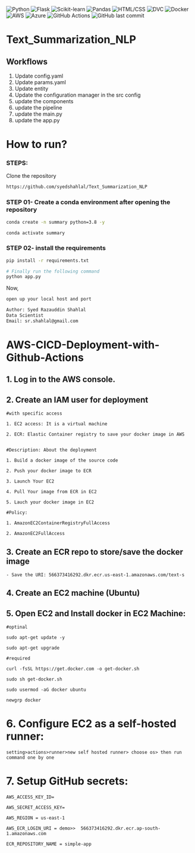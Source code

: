 ![Python](https://img.shields.io/badge/Python-3.8-blue)
![Flask](https://img.shields.io/badge/Flask-2.0.1-green)
![Scikit-learn](https://img.shields.io/badge/Scikit--learn-0.24.2-orange)
![Pandas](https://img.shields.io/badge/Pandas-1.3.1-red)
![HTML/CSS](https://img.shields.io/badge/HTML%2FCSS-For%20Frontend-yellow)
![DVC](https://img.shields.io/badge/DVC-For%20Version%20Control-brightgreen)
![Docker](https://img.shields.io/badge/Docker-Containerization-blue)
![AWS](https://img.shields.io/badge/AWS-For%20Cloud%20Deployment-yellow)
![Azure](https://img.shields.io/badge/Azure-For%20Cloud%20Deployment-blue)
![GitHub Actions](https://img.shields.io/badge/GitHub%20Actions-For%20CI%2FCD-brightgreen)
![GitHub last commit](https://img.shields.io/github/last-commit/syedshahlal/Text_Summarization_NLP1?style=flat-square&logo=github)


# Text_Summarization_NLP

## Workflows

1. Update config.yaml
2. Update params.yaml
3. Update entity
4. Update the configuration manager in the src config
5. update the components
6. update the pipeline
7. update the main.py
8. update the app.py


# How to run?
### STEPS:

Clone the repository

```bash
https://github.com/syedshahlal/Text_Summarization_NLP
```
### STEP 01- Create a conda environment after opening the repository

```bash
conda create -n summary python=3.8 -y
```

```bash
conda activate summary
```


### STEP 02- install the requirements
```bash
pip install -r requirements.txt
```


```bash
# Finally run the following command
python app.py
```

Now,
```bash
open up your local host and port
```


```bash
Author: Syed Razauddin Shahlal
Data Scientist
Email: sr.shahlal@gmail.com

```



# AWS-CICD-Deployment-with-Github-Actions

## 1. Log in to the AWS console.

## 2. Create an IAM user for deployment

	#with specific access

	1. EC2 access: It is a virtual machine

	2. ECR: Elastic Container registry to save your docker image in AWS


	#Description: About the deployment

	1. Build a docker image of the source code

	2. Push your docker image to ECR

	3. Launch Your EC2 

	4. Pull Your image from ECR in EC2

	5. Lauch your docker image in EC2

	#Policy:

	1. AmazonEC2ContainerRegistryFullAccess

	2. AmazonEC2FullAccess

	
## 3. Create an ECR repo to store/save the docker image
    - Save the URI: 566373416292.dkr.ecr.us-east-1.amazonaws.com/text-s

	
## 4. Create an EC2 machine (Ubuntu) 

## 5. Open EC2 and Install docker in EC2 Machine:
	
	
	#optinal

	sudo apt-get update -y

	sudo apt-get upgrade
	
	#required

	curl -fsSL https://get.docker.com -o get-docker.sh

	sudo sh get-docker.sh

	sudo usermod -aG docker ubuntu

	newgrp docker
	
# 6. Configure EC2 as a self-hosted runner:
    setting>actions>runner>new self hosted runner> choose os> then run command one by one


# 7. Setup GitHub secrets:

    AWS_ACCESS_KEY_ID=

    AWS_SECRET_ACCESS_KEY=

    AWS_REGION = us-east-1

    AWS_ECR_LOGIN_URI = demo>>  566373416292.dkr.ecr.ap-south-1.amazonaws.com

    ECR_REPOSITORY_NAME = simple-app
